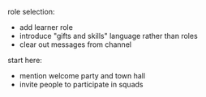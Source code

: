 role selection:
- add learner role
- introduce "gifts and skills" language rather than roles
- clear out messages from channel

start here:
- mention welcome party and town hall
- invite people to participate in squads
